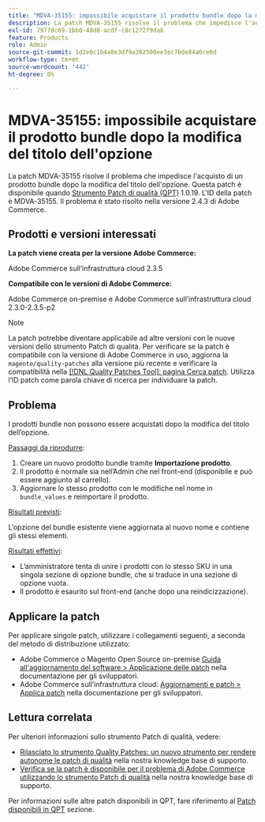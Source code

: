 ```yaml
---
title: "MDVA-35155: impossibile acquistare il prodotto bundle dopo la modifica del titolo dell'opzione"
description: La patch MDVA-35155 risolve il problema che impedisce l'acquisto di un prodotto bundle dopo la modifica del titolo dell'opzione. Questa patch è disponibile quando è installato [Quality Patches Tool (QPT)](/help/announcements/adobe-commerce-announcements/magento-quality-patches-released-new-tool-to-self-serve-quality-patches.md) 1.0.19. L'ID della patch è MDVA-35155. Il problema è stato risolto nella versione 2.4.3 di Adobe Commerce.
exl-id: 79770c69-1bb0-48d8-acdf-c8c1272f9da8
feature: Products
role: Admin
source-git-commit: 1d2e0c1b4a8e3d79a362500ee3ec7bde84a6ce0d
workflow-type: tm+mt
source-wordcount: '442'
ht-degree: 0%

---
```


# MDVA-35155: impossibile acquistare il prodotto bundle dopo la modifica del titolo dell&#39;opzione

La patch MDVA-35155 risolve il problema che impedisce l&#39;acquisto di un prodotto bundle dopo la modifica del titolo dell&#39;opzione. Questa patch è disponibile quando [Strumento Patch di qualità (QPT)](/help/announcements/adobe-commerce-announcements/magento-quality-patches-released-new-tool-to-self-serve-quality-patches.md) 1.0.19. L&#39;ID della patch è MDVA-35155. Il problema è stato risolto nella versione 2.4.3 di Adobe Commerce.

## Prodotti e versioni interessati

**La patch viene creata per la versione Adobe Commerce:**

Adobe Commerce sull’infrastruttura cloud 2.3.5

**Compatibile con le versioni di Adobe Commerce:**

Adobe Commerce on-premise e Adobe Commerce sull’infrastruttura cloud 2.3.0-2.3.5-p2

>[!NOTE]
>
>La patch potrebbe diventare applicabile ad altre versioni con le nuove versioni dello strumento Patch di qualità. Per verificare se la patch è compatibile con la versione di Adobe Commerce in uso, aggiorna la `magento/quality-patches` alla versione più recente e verificare la compatibilità nella [[!DNL Quality Patches Tool]: pagina Cerca patch](https://devdocs.magento.com/quality-patches/tool.html#patch-grid). Utilizza l’ID patch come parola chiave di ricerca per individuare la patch.

## Problema

I prodotti bundle non possono essere acquistati dopo la modifica del titolo dell’opzione.

<u>Passaggi da riprodurre</u>:

1. Creare un nuovo prodotto bundle tramite **Importazione prodotto**.
1. Il prodotto è normale sia nell’Admin che nel front-end (disponibile e può essere aggiunto al carrello).
1. Aggiornare lo stesso prodotto con le modifiche nel nome in `bundle_values` e reimportare il prodotto.

<u>Risultati previsti</u>:

L’opzione del bundle esistente viene aggiornata al nuovo nome e contiene gli stessi elementi.

<u>Risultati effettivi</u>:

* L’amministratore tenta di unire i prodotti con lo stesso SKU in una singola sezione di opzione bundle, che si traduce in una sezione di opzione vuota.
* Il prodotto è esaurito sul front-end (anche dopo una reindicizzazione).

## Applicare la patch

Per applicare singole patch, utilizzare i collegamenti seguenti, a seconda del metodo di distribuzione utilizzato:

* Adobe Commerce o Magento Open Source on-premise [Guida all&#39;aggiornamento del software > Applicazione delle patch](https://devdocs.magento.com/guides/v2.4/comp-mgr/patching/mqp.html) nella documentazione per gli sviluppatori.
* Adobe Commerce sull’infrastruttura cloud: [Aggiornamenti e patch > Applica patch](https://devdocs.magento.com/cloud/project/project-patch.html) nella documentazione per gli sviluppatori.

## Lettura correlata

Per ulteriori informazioni sullo strumento Patch di qualità, vedere:

* [Rilasciato lo strumento Quality Patches: un nuovo strumento per rendere autonome le patch di qualità](/help/announcements/adobe-commerce-announcements/magento-quality-patches-released-new-tool-to-self-serve-quality-patches.md) nella nostra knowledge base di supporto.
* [Verifica se la patch è disponibile per il problema di Adobe Commerce utilizzando lo strumento Patch di qualità](/help/support-tools/patches-available-in-qpt-tool/check-patch-for-magento-issue-with-magento-quality-patches.md) nella nostra knowledge base di supporto.

Per informazioni sulle altre patch disponibili in QPT, fare riferimento al [Patch disponibili in QPT](https://support.magento.com/hc/en-us/sections/360010506631-Patches-available-in-QPT-tool-) sezione.
